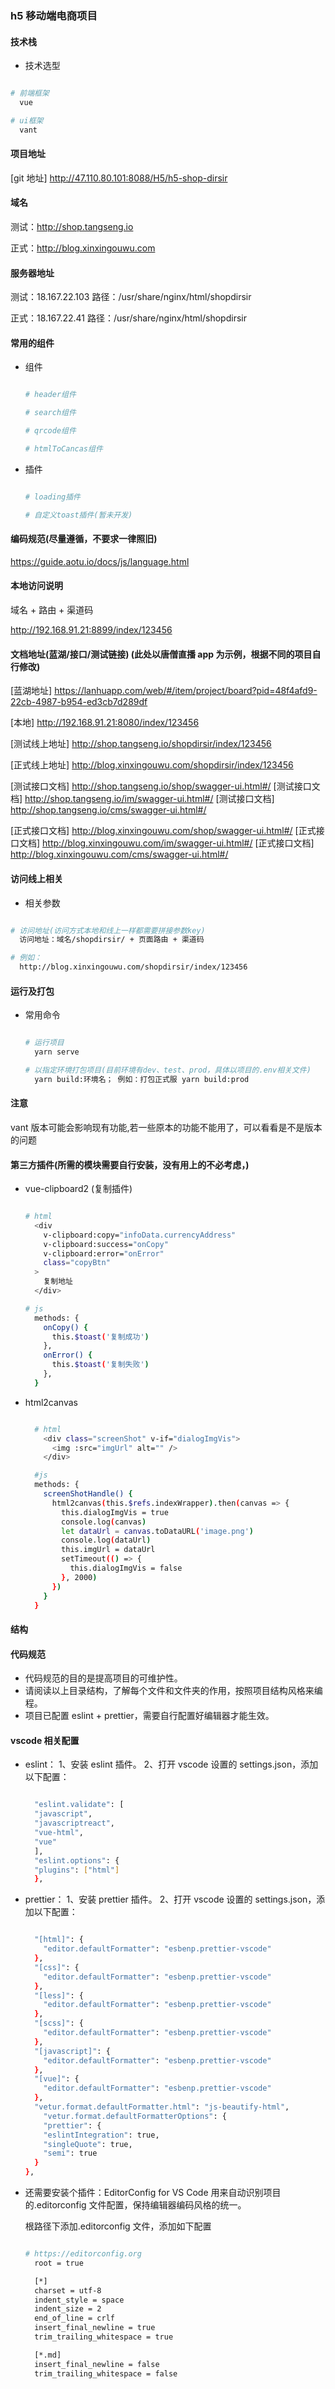 ### h5 移动端电商项目

#### 技术栈

- 技术选型

```bash

# 前端框架
  vue

# ui框架
  vant

```

#### 项目地址

[git 地址] http://47.110.80.101:8088/H5/h5-shop-dirsir

#### 域名

测试：http://shop.tangseng.io

正式：http://blog.xinxingouwu.com

#### 服务器地址

测试：18.167.22.103
路径：/usr/share/nginx/html/shopdirsir

正式：18.167.22.41
路径：/usr/share/nginx/html/shopdirsir

#### 常用的组件

- 组件

  ```bash

  # header组件

  # search组件

  # qrcode组件

  # htmlToCancas组件

  ```

* 插件

  ```bash

  # loading插件

  # 自定义toast插件(暂未开发)

  ```

#### 编码规范(尽量遵循，不要求一律照旧)

https://guide.aotu.io/docs/js/language.html

#### 本地访问说明

域名 + 路由 + 渠道码

http://192.168.91.21:8899/index/123456

#### 文档地址(蓝湖/接口/测试链接) (此处以唐僧直播 app 为示例，根据不同的项目自行修改)

[蓝湖地址] https://lanhuapp.com/web/#/item/project/board?pid=48f4afd9-22cb-4987-b954-ed3cb7d289df

[本地] http://192.168.91.21:8080/index/123456

[测试线上地址] http://shop.tangseng.io/shopdirsir/index/123456

[正式线上地址] http://blog.xinxingouwu.com/shopdirsir/index/123456

[测试接口文档] http://shop.tangseng.io/shop/swagger-ui.html#/
[测试接口文档] http://shop.tangseng.io/im/swagger-ui.html#/
[测试接口文档] http://shop.tangseng.io/cms/swagger-ui.html#/

[正式接口文档] http://blog.xinxingouwu.com/shop/swagger-ui.html#/
[正式接口文档] http://blog.xinxingouwu.com/im/swagger-ui.html#/
[正式接口文档] http://blog.xinxingouwu.com/cms/swagger-ui.html#/

#### 访问线上相关

- 相关参数

```bash

# 访问地址(访问方式本地和线上一样都需要拼接参数key)
  访问地址：域名/shopdirsir/ + 页面路由 + 渠道码

# 例如：
  http://blog.xinxingouwu.com/shopdirsir/index/123456

```

#### 运行及打包

- 常用命令

  ```bash

  # 运行项目
    yarn serve

  # 以指定环境打包项目(目前环境有dev、test、prod，具体以项目的.env相关文件)
    yarn build:环境名； 例如：打包正式服 yarn build:prod

  ```

#### 注意

vant 版本可能会影响现有功能,若一些原本的功能不能用了，可以看看是不是版本的问题

#### 第三方插件(所需的模块需要自行安装，没有用上的不必考虑，)

- vue-clipboard2 (复制插件)

  ```bash

  # html
    <div
      v-clipboard:copy="infoData.currencyAddress"
      v-clipboard:success="onCopy"
      v-clipboard:error="onError"
      class="copyBtn"
    >
      复制地址
    </div>

  # js
    methods: {
      onCopy() {
        this.$toast('复制成功')
      },
      onError() {
        this.$toast('复制失败')
      },
    }

  ```

* html2canvas

  ```bash

    # html
      <div class="screenShot" v-if="dialogImgVis">
        <img :src="imgUrl" alt="" />
      </div>

    #js
    methods: {
      screenShotHandle() {
        html2canvas(this.$refs.indexWrapper).then(canvas => {
          this.dialogImgVis = true
          console.log(canvas)
          let dataUrl = canvas.toDataURL('image.png')
          console.log(dataUrl)
          this.imgUrl = dataUrl
          setTimeout(() => {
            this.dialogImgVis = false
          }, 2000)
        })
      }
    }

  ```

#### 结构

#### 代码规范

- 代码规范的目的是提高项目的可维护性。
- 请阅读以上目录结构，了解每个文件和文件夹的作用，按照项目结构风格来编程。
- 项目已配置 eslint + prettier，需要自行配置好编辑器才能生效。

#### vscode 相关配置

- eslint：
  1、安装 eslint 插件。
  2、打开 vscode 设置的 settings.json，添加以下配置：

  ```bash

    "eslint.validate": [
    "javascript",
    "javascriptreact",
    "vue-html",
    "vue"
    ],
    "eslint.options": {
    "plugins": ["html"]
    },

  ```

- prettier：
  1、安装 prettier 插件。
  2、打开 vscode 设置的 settings.json，添加以下配置：

  ```bash

    "[html]": {
      "editor.defaultFormatter": "esbenp.prettier-vscode"
    },
    "[css]": {
      "editor.defaultFormatter": "esbenp.prettier-vscode"
    },
    "[less]": {
      "editor.defaultFormatter": "esbenp.prettier-vscode"
    },
    "[scss]": {
      "editor.defaultFormatter": "esbenp.prettier-vscode"
    },
    "[javascript]": {
      "editor.defaultFormatter": "esbenp.prettier-vscode"
    },
    "[vue]": {
      "editor.defaultFormatter": "esbenp.prettier-vscode"
    },
    "vetur.format.defaultFormatter.html": "js-beautify-html",
      "vetur.format.defaultFormatterOptions": {
      "prettier": {
      "eslintIntegration": true,
      "singleQuote": true,
      "semi": true
    }
  },

  ```

- 还需要安装个插件：EditorConfig for VS Code
  用来自动识别项目的.editorconfig 文件配置，保持编辑器编码风格的统一。

  根路径下添加.editorconfig 文件，添加如下配置

  ```bash

  # https://editorconfig.org
    root = true

    [*]
    charset = utf-8
    indent_style = space
    indent_size = 2
    end_of_line = crlf
    insert_final_newline = true
    trim_trailing_whitespace = true

    [*.md]
    insert_final_newline = false
    trim_trailing_whitespace = false

  ```
